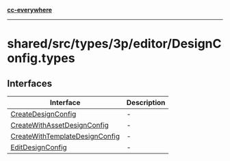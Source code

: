 [**cc-everywhere**](../../../../../../index.md)

***

# shared/src/types/3p/editor/DesignConfig.types

## Interfaces

| Interface | Description |
| ------ | ------ |
| [CreateDesignConfig](interfaces/create-design-config.md) | - |
| [CreateWithAssetDesignConfig](interfaces/create-with-asset-design-config.md) | - |
| [CreateWithTemplateDesignConfig](interfaces/create-with-template-design-config.md) | - |
| [EditDesignConfig](interfaces/edit-design-config.md) | - |
